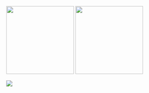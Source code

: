 <p> 
  <img height="180rem" src="https://github-readme-stats.vercel.app/api?username=RamazanKara&count_private=true&show_icons=true&theme=chartreuse-dark&include_all_commits=true"/>

  <img height="180rem" src="https://github-readme-stats.vercel.app/api/top-langs/?username=RamazanKara&langs_count=10&layout=compact&theme=chartreuse-dark"/>
</p>

<p>
  <img src="https://github-readme-stats.vercel.app/api/wakatime?username=RamazanKara&layout=compact&theme=chartreuse-dark&custom_title=WakaTime stats since May 28 2021"/>
</p>
